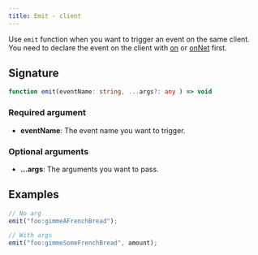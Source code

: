 ```yaml
---
title: Emit - client
---
```


Use `emit` function when you want to trigger an event on the same client.\
You need to declare the event on the client with [on](/docs/developers/scripting-reference/runtimes/javascript/functions/on-client) or [onNet](/docs/developers/scripting-reference/runtimes/javascript/functions/onNet-client) first.

## Signature

```ts
function emit(eventName: string, ...args?: any ) => void
```

### Required argument

- **eventName**: The event name you want to trigger.

### Optional arguments

- **...args**: The arguments you want to pass.

## Examples

```ts
// No arg
emit("foo:gimmeAFrenchBread");

// With args
emit("foo:gimmeSomeFrenchBread", amount);
```
